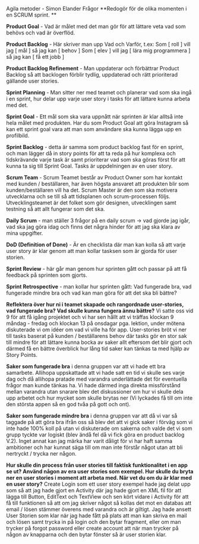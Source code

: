 Agila metoder - Simon Elander
Frågor
**Redogör för de olika momenten i en SCRUM sprint. **

**Product Goal** - Vad är målet med det man gör för att lättare veta vad som behövs och vad är överflöd.

**Product Backlog** - Här skriver man upp Vad och Varför, t.ex: 
Som [ roll ] vill jag [ mål ] så jag kan [ behov ]
Som [ elev ] vill jag [ lära mig programmera ] så jag kan [ få ett jobb ]

**Product Backlog Refinement** - Man uppdaterar och förbättrar Product Backlog så att backlogen förblir tydlig, uppdaterad och rätt prioriterad gällande user stories. 

**Sprint Planning** - Man sitter ner med teamet och planerar vad som ska ingå i en sprint, hur delar upp varje user story i tasks för att lättare kunna arbeta med det.

**Sprint Goal** - Ett mål som ska vara uppnått när sprinten är klar alltså inte hela målet med produkten. 
Har du som Product Goal att göra Instagram så kan ett sprint goal vara att man som användare ska kunna lägga upp en profilbild.

**Sprint Backlog** - detta är samma som product backlog fast för en sprint, och man lägger då in story points för att ta reda på hur komplexa och 
tidskrävande varje task är samt prioriterar vad som ska göras först för att kunna ta sig till Sprint Goal. Tasks är uppdelningen av en user story.

**Scrum Team** - Scrum Teamet består av Product Owner som har kontakt med kunden / beställaren, har även högsta ansvaret att produkten blir som kunden/beställaren vill ha det. Scrum Master är den som ska motivera utvecklarna och se till så att tidsplanen och scrum-processen följs. Utvecklingsteamet är det folket som gör designen, utvecklingen samt testning så att allt fungerar som det ska.

**Daily Scrum** - man ställer 3 frågor på en daily scrum -> vad gjorde jag igår, vad ska jag göra idag och finns det några hinder för att jag ska klara av mina uppgifter.

**DoD (Definition of Done)** - Är en checklista där man kan kolla så att varje user story är klar genom att man kollar tasksen som är gjorda för user storien.

**Sprint Review** - här går man genom hur sprinten gått och passar på att få feedback på sprinten som gjorts.

**Sprint Retrospective** - man kollar hur sprinten gått: Vad fungerade bra, vad fungerade mindre bra och vad kan man göra för att det ska bli bättre?

**Reflektera över hur ni i teamet skapade och rangordnade user-stories, vad fungerade bra? Vad skulle kunna fungera ännu bättre?**
Vi satte oss vid 9 för att få igång projektet och vi har sen hållt att vi träffas klockan 9 
måndag - fredag och klockan 13 på onsdagar pga. lektion, under mötena diskuterade vi om idéer om vad vi ville ha för app.
User-stories bröt vi ner till tasks baserat på kunden / beställarens behov där tasks gör en stor sak till mindre för att lättare kunna 
bocka av saker allt eftersom det blir gjort och därmed få en bättre överblick hur lång tid saker kan tänkas ta med hjälp av Story Points.

**Saker som fungerade bra** i denna gruppen var att vi hade ett bra samarbete. Allihopa uppskattade att vi hade satt en tid vi skulle ses 
varje dag och då allihopa pratade med varandra underlättade det för eventuella frågor man kunde tänkas ha. Vi hade därmed inga direkta 
missförstånd mellan varandra utan snarare blev det diskussioner om hur vi skulle 
dela upp arbetet och hur mycket som skulle brytas ner (Vi lyckades få till om inte den största appen så en god tvåa på gott och ont). 

**Saker som fungerade mindre bra** i denna gruppen var att då vi var så taggade på att göra bra ifrån oss så blev det att vi gick saker i förväg 
som vi inte hade 100% koll på utan vi diskuterade om sakerna och valde det vi som grupp tyckte var logiskt (blev ändå fel då vi fick göra en product backlog V.2). 
Inget annat kan jag märka har varit dåligt för vi har haft samma ambitioner och har kunnat säga till om man inte förstår något utan att bli nertryckt / trycka ner någon.


**Hur skulle din process från user stories till faktisk funktionalitet i en app se ut? Använd någon av era user stories som exempel. 
Hur skulle du bryta ner en user stories i moment att arbeta med. När vet du om du är klar med en user story?**
Create Login som ett user story exempel hade jag delat upp som så att jag hade gjort en Activity där jag hade gjort en XML fil för att 
lägga till Button, EditText och TextView och sen kört vidare i Activity för att få till funktionen så att om jag skriver något så 
kollas det mot en databas att email / lösen stämmer överens med varandra och är giltigt. 
Jag hade ansett User Storien som klar när jag hade fått på plats att man kan skriva en mail och lösen samt trycka in på login och den bytar fragment, 
eller om man trycker på forgot password eller create account att när man trycker på någon av knapparna och den bytar fönster så är user storien klar.



